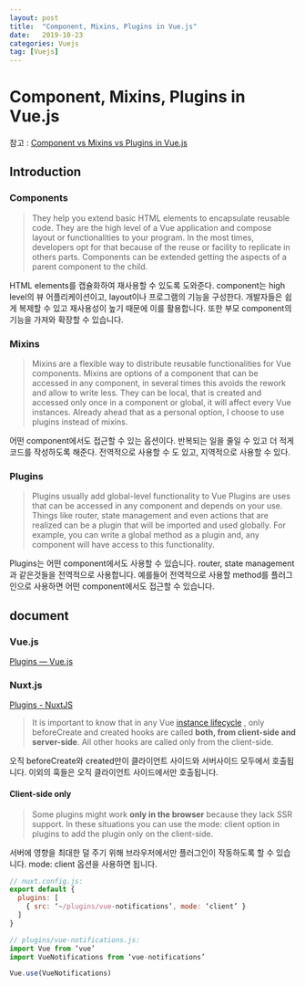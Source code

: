 ```yaml
---
layout: post
title:  "Component, Mixins, Plugins in Vue.js"
date:   2019-10-23
categories: Vuejs
tag: [Vuejs]
---
```



# Component, Mixins, Plugins in Vue.js
참고 : [Component vs Mixins vs Plugins in Vue.js](https://medium.com/@victorlucss/component-vs-mixins-vs-plugins-in-vue-js-6a8bce29d6ec)	
## Introduction
### Components
> They help you extend basic HTML elements to encapsulate reusable code.
> They are the high level of a Vue application and compose layout or functionalities to your program. In the most times, developers opt for that because of the reuse or facility to replicate in others parts. Components can be extended getting the aspects of a parent component to the child.

HTML elements를 캡슐화하여 재사용할 수 있도록 도와준다. component는 high level의 뷰 어플리케이션이고, layout이나 프로그램의 기능을 구성한다. 개발자들은 쉽게 복제할 수 있고 재사용성이 높기 때문에 이를 활용합니다. 또한 부모 component의 기능을 가져와 확장할 수 있습니다. 


### Mixins
> Mixins are a flexible way to distribute reusable functionalities for Vue components.
> Mixins are options of a component that can be accessed in any component, in several times this avoids the rework and allow to write less. They can be local, that is created and accessed only once in a component or global, it will affect every Vue instances. Already ahead that as a personal option, I choose to use plugins instead of mixins.

어떤 component에서도 접근할 수 있는 옵션이다. 반복되는 일을 줄일 수 있고 더 적게 코드를 작성하도록 해준다. 전역적으로 사용할 수 도 있고, 지역적으로 사용할 수 있다. 

### Plugins
> Plugins usually add global-level functionality to Vue
> Plugins are uses that can be accessed in any component and depends on your use. Things like router, state management and even actions that are realized can be a plugin that will be imported and used globally. For example, you can write a global method as a plugin and, any component will have access to this functionality.

Plugins는 어떤 component에서도 사용할 수 있습니다. router, state management과 같은것들을 전역적으로 사용합니다. 예를들어 전역적으로 사용할 method를 플러그인으로 사용하면 어떤 component에서도 접근할 수 있습니다. 

## document
### Vue.js
[Plugins — Vue.js](https://vuejs.org/v2/guide/plugins.html)

### Nuxt.js
[Plugins - NuxtJS](https://nuxtjs.org/guide/plugins)

> It is important to know that in any Vue  [instance lifecycle](https://vuejs.org/v2/guide/instance.html#Lifecycle-Diagram) , only beforeCreate and created hooks are called **both, from client-side and server-side**. All other hooks are called only from the client-side.

오직 beforeCreate와 created만이 클라이언트 사이드와 서버사이드 모두에서 호출됩니다.  이외의 훅들은 오직 클라이언트 사이드에서만 호출됩니다. 


#### Client-side only 
> Some plugins might work **only in the browser** because they lack SSR support. In these situations you can use the mode: client option in plugins to add the plugin only on the client-side.

서버에 영향을 최대한 덜 주기 위해 브라우저에서만 플러그인이 작동하도록 할 수 있습니다. mode: client 옵션을 사용하면 됩니다. 
```javascript
// nuxt.config.js:
export default {
  plugins: [
    { src: ‘~/plugins/vue-notifications’, mode: ‘client’ }
  ]
}
```


```javascript
// plugins/vue-notifications.js:
import Vue from ‘vue’
import VueNotifications from ‘vue-notifications’

Vue.use(VueNotifications)
```


